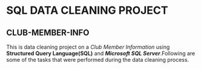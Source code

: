 # SQL DATA CLEANING PROJECT

## CLUB-MEMBER-INFO

This is data cleaning project on a *Club Member Information* using **Structured Query Language(SQL)** and ***Microsoft SQL Server***.Following are some of the tasks that were performed during the data cleaning process.
